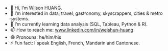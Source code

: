 - 👋 Hi, I’m Wilson HUANG.
- 👀 I’m interested in data, travel, gastronomy, skyscrappers, cities & metro systems.
- 🌱 I’m currently learning data analysis (SQL, Tableau, Python & R).
- 📫 How to reach me: www.linkedin.com/in/weishun-huang 
- 😄 Pronouns: he/him/his
- ⚡ Fun fact: I speak English, French, Mandarin and Cantonese.
